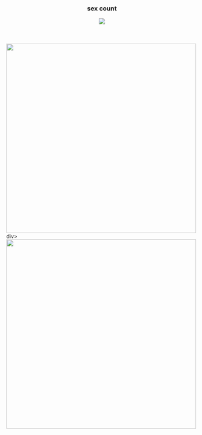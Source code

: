 <div>
  <div align="center">
    <h3>sex count</h3>
    <img src="https://profile-counter.glitch.me/DRainEm0/count.svg"/>
  </div>
</div>
<br clear="both"/>
<br clear="both"/>
<br clear="both"/>
<div>
  <img align="center" height="500" src="https://www.gifcen.com/wp-content/uploads/2022/05/shadow-the-hedgehog-gif-7.gif"/>
</div>
div>
  <img align="center" height="500" src="[https://www.gifcen.com/wp-content/uploads/2022/05/shadow-the-hedgehog-gif-7.gif](https://tenor.com/ru/view/touhou-flandre-scarlet-cocotale-gif-24723197)"/>
</div>
